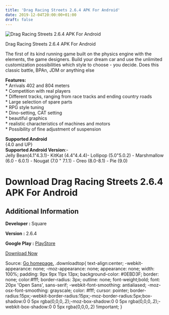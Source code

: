 ```yaml
---
title: 'Drag Racing Streets 2.6.4 APK For Android'
date: 2019-12-04T20:00:00+01:00
draft: false
---
```


![Drag Racing Streets 2.6.4 APK For Android](https://i2.wp.com/apkhome.net/wp-content/uploads/2019/12/Drag-Racing-Street.png "Drag Racing Streets 2.6.4 APK For Android")

  

Drag Racing Streets 2.6.4 APK For Android

The first of its kind running game built on the physics engine with the elements, the game designers. Build your dream car and use the unlimited customization possibilities which style to choose - you decide. Does this classic battle, BPAn, JDM or anything else

**Features:**  
\* Arrivals 402 and 804 meters  
\* Competition with real players  
\* Different tracks, ranging from race tracks and ending country roads  
\* Large selection of spare parts  
\* RPG style tuning  
\* Dino-setting, CAT setting  
\* beautiful graphics  
\* realistic characteristics of machines and motors  
\* Possibility of fine adjustment of suspension

**Supported Android**  
{4.0 and UP}  
**Supported Android Version**:-  
Jelly Bean(4.1"4.3.1)- KitKat (4.4"4.4.4)- Lollipop (5.0"5.0.2) - Marshmallow (6.0 - 6.0.1) - Nougat (7.0 " 7.1.1) - Oreo (8.0-8.1) - Pie (9.0)

Download Drag Racing Streets 2.6.4 APK For Android
==================================================

Additional Information
----------------------

**Developer :** Square

**Version :** 2.6.4

**Google Play :** [PlayStore](https://play.google.com/store/apps/details?id=mobi.square.sr.android)

  

[Download Now](https://store4app.co/post/drag-racing-streets-2-6-4-apk-for-android_1575477473)

  
Source: [Go homepage.](https://store4app.co/post/drag-racing-streets-2-6-4-apk-for-android_1575477473) .downloadtop{ text-align:center; -webkit-appearance: none; -moz-appearance: none; appearance: none; width: 100%; padding: 9px 9px 11px 13px; background-color: #0EBD3F; border: none; color:#fff; border-radius: 3px; outline: none; font-weight;bold; font: 20px 'Open Sans', sans-serif; -webkit-font-smoothing: antialiased; -moz-osx-font-smoothing: grayscale; color: #fff; cursor: pointer; border-radius:15px;-webkit-border-radius:15px;-moz-border-radius:5px;box-shadow:0 0 5px rgba(0,0,0,.2);-moz-box-shadow:0 0 5px rgba(0,0,0,.2);-webkit-box-shadow:0 0 5px rgba(0,0,0,.2) !important; }